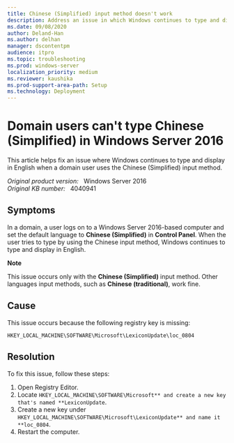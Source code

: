 ```yaml
---
title: Chinese (Simplified) input method doesn't work
description: Address an issue in which Windows continues to type and display in English when a domain user uses the Chinese (Simplified) input method in Windows Server 2012.
ms.date: 09/08/2020
author: Deland-Han
ms.author: delhan
manager: dscontentpm
audience: itpro
ms.topic: troubleshooting
ms.prod: windows-server
localization_priority: medium
ms.reviewer: kaushika
ms.prod-support-area-path: Setup
ms.technology: Deployment
---
```

# Domain users can't type Chinese (Simplified) in Windows Server 2016

This article helps fix an issue where Windows continues to type and display in English when a domain user uses the Chinese (Simplified) input method.

_Original product version:_ &nbsp; Windows Server 2016  
_Original KB number:_ &nbsp; 4040941

## Symptoms

In a domain, a user logs on to a Windows Server 2016-based computer and set the default language to **Chinese (Simplified)** in **Control Panel**. When the user tries to type by using the Chinese input method, Windows continues to type and display in English. 

**Note**

This issue occurs only with the **Chinese (Simplified)** input method. Other languages input methods, such as **Chinese (traditional)**, work fine.

## Cause

This issue occurs because the following registry key is missing:

```
HKEY_LOCAL_MACHINE\SOFTWARE\Microsoft\LexiconUpdate\loc_0804
```  

## Resolution

To fix this issue, follow these steps:
1. Open Registry Editor.
2. Locate `HKEY_LOCAL_MACHINE\SOFTWARE\Microsoft** and create a new key that's named **LexiconUpdate`.
3. Create a new key under `HKEY_LOCAL_MACHINE\SOFTWARE\Microsoft\LexiconUpdate** and name it **loc_0804`.
4. Restart the computer.
